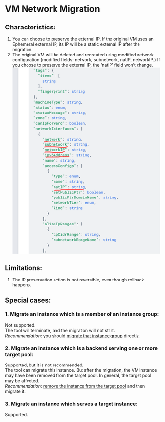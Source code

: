 # VM Network Migration
## Characteristics:
1. You can choose to preserve the external IP. If the original VM uses an Ephemeral external IP, its IP will be a static external IP after the migration.  
2. The original VM will be deleted and recreated using modified network configuration (modified fields: network, subnetwork, natIP, networkIP.) If you choose to preserve the external IP, the ‘natIP’ field won’t change. ![See more details.](vm_config.png) 

## Limitations:
1. The IP preservation action is not reversible, even though rollback happens.
## Special cases:
### 1. Migrate an instance which is a member of an instance group:
Not supported. \
The tool will terminate, and the migration will not start. \
*Recommendation*: you should [migrate that instance group](./INSTANCE_GROUP_README.md) directly.
### 2. Migrate an instance which is a backend serving one or more target pool:
Supported, but it is not recommended. \
The tool can migrate this instance. But after the migration,
the VM instance may have been removed from the target pool. 
In general, the target pool may be affected. \
*Recommendation*: [remove the instance from the target pool](https://cloud.google.com/compute/docs/reference/rest/v1/instanceGroupManagers/setTargetPools) and then migrate it.
### 3. Migrate an instance which serves a target instance:
Supported. 
    
